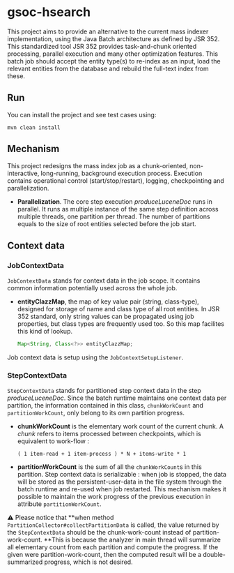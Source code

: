 # gsoc-hsearch

This project aims to provide an alternative to the current mass indexer 
implementation, using the Java Batch architecture as defined by JSR 352. This 
standardized tool JSR 352 provides task-and-chunk oriented processing, parallel 
execution and many other optimization features. This batch job should accept 
the entity type(s) to re-index as an input, load the relevant entities from the 
database and rebuild the full-text index from these.


## Run

You can install the project and see test cases using:

    mvn clean install


## Mechanism

This project redesigns the mass index job as a chunk-oriented, non-interactive,
long-running, background execution process. Execution contains operational
control (start/stop/restart), logging, checkpointing and parallelization.

*  **Parallelization**. The core step execution _produceLuceneDoc_ runs in
   parallel. It runs as multiple instance of the same step definition across
   multiple threads, one partition per thread. The number of partitions equals
   to the size of root entities selected before the job start.


## Context data

### JobContextData

`JobContextData` stands for context data in the job scope. It contains common
information potentially used across the whole job.

*  **entityClazzMap**, the map of key value pair (string, class-type),
   designed for storage of name and class type of all root entities. In JSR 352
   standard, only string values can be propagated using job properties, but
   class types are frequently used too. So this map facilites this kind of
   lookup.

   ```java
   Map<String, Class<?>> entityClazzMap;
   ```

Job context data is setup using the `JobContextSetupListener`.


### StepContextData

`StepContextData` stands for partitioned step context data in the step
_produceLuceneDoc_. Since the batch runtime maintains one context data per
partition, the information contained in this class, `chunkWorkCount` and
`partitionWorkCount`, only belong to its own partition progress.

*  **chunkWorkCount** is the elementary work count of the current chunk. A
   _chunk_ refers to items processed between checkpoints, which is equivalent
   to work-flow :

   ``` 
   ( 1 item-read + 1 item-process ) * N + items-write * 1
   ```

*  **partitionWorkCount** is the sum of all the `chunkWorkCount`s in this
   partition. Step context data is serializable : when job is stopped, the data
   will be stored as the persistent-user-data in the file system through
   the batch runtime and re-used when job restarted. This mechanism makes it
   possible to maintain the work progress of the previous execution in
   attribute `partitionWorkCount`.  

:warning: Please notice that **when method
`PartitionCollector#collectPartitionData` is called, the value returned by
the `StepContextData` should be the chunk-work-count instead of
partition-work-count. **This is because the analyzer in main thread will
summarize all elementary count from each partition and compute the progress.
If the given were partition-work-count, then the computed result will be a
double-summarized progress, which is not desired.

